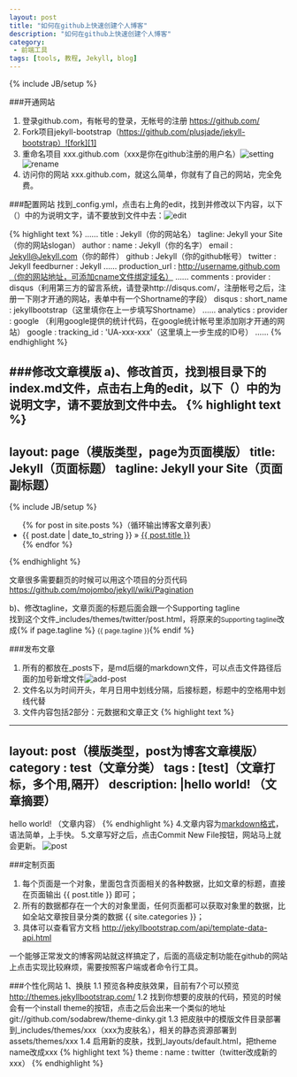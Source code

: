 ```yaml
---
layout: post
title: "如何在github上快速创建个人博客"
description: "如何在github上快速创建个人博客"
category:
 - 前端工具
tags: [tools, 教程, Jekyll, blog]
---
```

{% include JB/setup %}


###开通网站
1. 登录github.com，有帐号的登录，无帐号的注册 https://github.com/
2. Fork项目jekyll-bootstrap（https://github.com/plusjade/jekyll-bootstrap）![fork][1]
3. 重命名项目 xxx.github.com（xxx是你在github注册的用户名）![setting][2]![rename][3]
4. 访问你的网站 xxx.github.com，就这么简单，你就有了自己的网站，完全免费。

###配置网站
找到_config.yml，点击右上角的edit，找到并修改以下内容，以下（）中的为说明文字，请不要放到文件中去：![edit][4]

{% highlight text %}
......
title : Jekyll（你的网站名）
tagline: Jekyll your Site（你的网站slogan）
author :
  name : Jekyll（你的名字）
  email : Jekyll@Jekyll.com（你的邮件）
  github : Jekyll（你的github帐号）
  twitter : Jekyll
  feedburner : Jekyll
......
production_url : http://username.github.com（你的网站地址，可添加cname文件绑定域名）
......
comments :
  provider : disqus（利用第三方的留言系统，请登录http://disqus.com/，注册帐号之后，注册一下刚才开通的网站，表单中有一个Shortname的字段）
  disqus :
    short_name : jekyllbootstrap（这里填你在上一步填写Shortname）
......
analytics :
  provider : google （利用google提供的统计代码，在google统计帐号里添加刚才开通的网站）
  google : 
      tracking_id : 'UA-xxx-xxx'（这里填上一步生成的ID号）
......
{% endhighlight %}

###修改文章模版
a)、修改首页，找到根目录下的index.md文件，点击右上角的edit，以下（）中的为说明文字，请不要放到文件中去。
{% highlight text %}
---
layout: page（模版类型，page为页面模版）
title: Jekyll（页面标题）
tagline: Jekyll your Site（页面副标题）
---
{% include JB/setup %}

<ul class="posts">
  {% for post in site.posts %}（循环输出博客文章列表）
    <li><span>{{ post.date | date_to_string }}</span> &raquo; <a href="{{ BASE_PATH }}{{ post.url }}">{{ post.title }}</a></li>
  {% endfor %}
</ul>
{% endhighlight %}


文章很多需要翻页的时候可以用这个项目的分页代码 https://github.com/mojombo/jekyll/wiki/Pagination


b)、修改tagline，文章页面的标题后面会跟一个Supporting tagline<br>
   找到这个文件_includes/themes/twitter/post.html，将原来的<small>Supporting tagline</small>改成{% if page.tagline %} <small>{{ page.tagline }}</small>{% endif %}

###发布文章
1. 所有的都放在_posts下，是md后缀的markdown文件，可以点击文件路径后面的加号新增文件![add-post][5]
2. 文件名以为时间开头，年月日用中划线分隔，后接标题，标题中的空格用中划线代替
3. 文件内容包括2部分：元数据和文章正文
{% highlight text %}
---
layout: post（模版类型，post为博客文章模版）
category : test（文章分类）
tags : [test]（文章打标，多个用,隔开）
description: |hello world! （文章摘要）
---
hello world! （文章内容）
{% endhighlight %}
4.文章内容为[markdown格式][6]，语法简单，上手快。
5.文章写好之后，点击Commit New File按钮，网站马上就会更新。
![post][7]


###定制页面
1. 每个页面是一个对象，里面包含页面相关的各种数据，比如文章的标题，直接在页面输出 {{ post.title }} 即可；
2. 所有的数据都存在一个大的对象里面，任何页面都可以获取对象里的数据，比如全站文章按目录分类的数据 {{ site.categories }}；
3. 具体可以查看官方文档 http://jekyllbootstrap.com/api/template-data-api.html


一个能够正常发文的博客网站就这样搞定了，后面的高级定制功能在github的网站上点击实现比较麻烦，需要按照客户端或者命令行工具。



###个性化网站
1、换肤
1.1 预览各种皮肤效果，目前有7个可以预览 http://themes.jekyllbootstrap.com/
1.2 找到你想要的皮肤的代码，预览的时候会有一个install theme的按钮，点击之后会出来一个类似的地址git://github.com/sodabrew/theme-dinky.git
1.3 把皮肤中的模版文件目录部署到_includes/themes/xxx（xxx为皮肤名），相关的静态资源部署到assets/themes/xxx
1.4 启用新的皮肤，找到_layouts/default.html，把theme name改成xxx
{% highlight text %}
theme :
  name : twitter（twitter改成新的xxx）
{% endhighlight %}

[1]: http://fefly.github.com/content/20121221/fork.png
[2]: http://fefly.github.com/content/20121221/setting.png
[3]: http://fefly.github.com/content/20121221/rename.png
[4]: http://fefly.github.com/content/20121221/edit.png
[5]: http://fefly.github.com/content/20121221/addpost.png
[6]: http://wowubuntu.com/markdown/
[7]: http://fefly.github.com/content/20121221/post.png